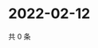 # 2022-02-12

共 0 条

<!-- BEGIN WEIBO -->
<!-- 最后更新时间 Sat Feb 12 2022 21:14:42 GMT+0800 (China Standard Time) -->

<!-- END WEIBO -->
